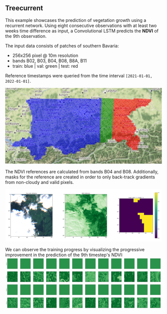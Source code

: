 ## Treecurrent
This example showcases the prediction of vegetation growth using a recurrent network.
Using eight consecutive observations with at least two weeks time difference as input,
a Convolutional LSTM predicts the **NDVI** of the 9th observation.

The input data consists of patches of southern Bavaria:
- 256x256 pixel @ 10m resolution
- bands B02, B03, B04, B08, B8A, B11
- train: blue | val: green | test: red

Reference timestamps were queried from the time interval `[2021-01-01, 2022-01-01]`.

![AOI Bavaria](example_aoi_bavaria.png)

The NDVI references are calculated from bands B04 and B08. Additionally, masks for the 
reference are created in order to only back-track gradients from non-cloudy and valid 
pixels.

![Example reference](example_reference.png)


We can observe the training progress by visualizing the progressive improvement
in the prediction of the 9th timestep's NDVI:
![Validation samples during training](example_training.gif)